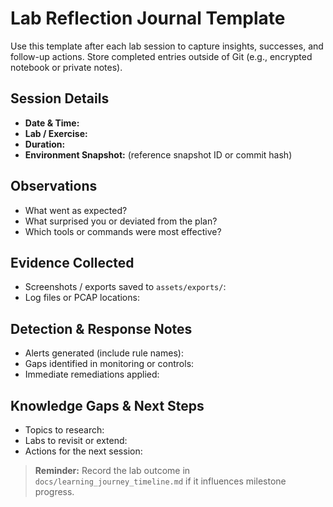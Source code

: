 # Lab Reflection Journal Template

Use this template after each lab session to capture insights, successes, and follow-up actions. Store completed entries outside of Git (e.g., encrypted notebook or private notes).

## Session Details
- **Date & Time:**
- **Lab / Exercise:**
- **Duration:**
- **Environment Snapshot:** (reference snapshot ID or commit hash)

## Observations
- What went as expected?
- What surprised you or deviated from the plan?
- Which tools or commands were most effective?

## Evidence Collected
- Screenshots / exports saved to `assets/exports/`:
- Log files or PCAP locations:

## Detection & Response Notes
- Alerts generated (include rule names):
- Gaps identified in monitoring or controls:
- Immediate remediations applied:

## Knowledge Gaps & Next Steps
- Topics to research:
- Labs to revisit or extend:
- Actions for the next session:

> **Reminder:** Record the lab outcome in `docs/learning_journey_timeline.md` if it influences milestone progress.
